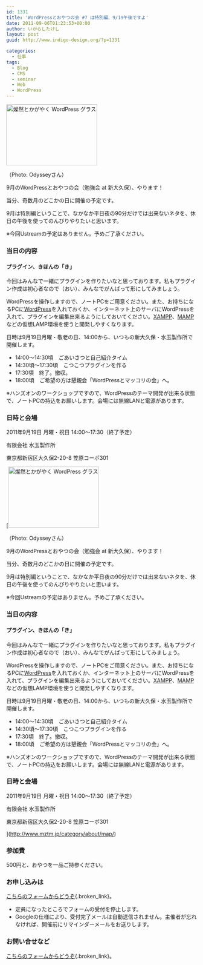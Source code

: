 ```yaml
---
id: 1331
title: 'WordPressとおやつの会 #7 は特別編、9/19午後ですよ'
date: 2011-09-06T01:23:53+00:00
author: いがらしたけし
layout: post
guid: http://www.indigo-design.org/?p=1331

categories:
  - 仕事
tags:
  - Blog
  - CMS
  - seminar
  - Web
  - WordPress
---
```

[<img src="http://farm5.static.flickr.com/4056/5135097354_db2d5c2020_m.jpg" width="240" height="161" alt="燦然とかがやく WordPress グラス" />](http://www.flickr.com/photos/odysseygate/5135097354/ "燦然とかがやく WordPress グラス by odysseygate, on Flickr")
  
（Photo: Odysseyさん）

9月のWordPressとおやつの会（勉強会 at 新大久保）、やります！ 

当分、奇数月のどこかの日に開催の予定です。

9月は特別編ということで、なかなか平日夜の90分だけでは出来ないネタを、休日の午後を使ってのんびりやりたいと思います。 

※今回Ustreamの予定はありません。予めご了承ください。

### 当日の内容

#### プラグイン、きほんの「き」

今回はみんなで一緒にプラグインを作りたいなと思っております。私もプラグイン作成は初心者なので（おい）、みんなでがんばって形にしてみましょう。

WordPressを操作しますので、ノートPCをご用意ください。また、お持ちになるPCに[WordPress](http://ja.wordpress.org/)を入れておくか、インターネット上のサーバにWordPressを入れて、プラグインを編集出来るようにしておいてください。[XAMPP](http://www.apachefriends.org/jp/xampp-windows.html)、[MAMP](http://www.mamp.info/en/index.html)などの仮想LAMP環境を使うと開発しやすくなります。

日時は9月19日月曜・敬老の日、14:00から、いつもの新大久保・水玉製作所で開催します。
  
<!--more-->

  * 14:00～14:30頃　ごあいさつと自己紹介タイム
  * 14:30頃～17:30頃　こつこつプラグインを作る
  * 17:30頃　終了。撤収。
  * 18:00頃　ご希望の方は懇親会「WordPressとマッコリの会」へ。

※ハンズオンのワークショップですので、WordPressのテーマ開発が出来る状態で、ノートPCの持込をお願いします。会場には無線LANと電源があります。 

### 日時と会場

2011年9月19日 月曜・祝日 14:00～17:30（終了予定） 

有限会社 水玉製作所
  
東京都新宿区大久保2-20-8 笠原コーポ301
  
[[<img src="http://farm5.static.flickr.com/4056/5135097354_db2d5c2020_m.jpg" width="240" height="161" alt="燦然とかがやく WordPress グラス" />](http://www.flickr.com/photos/odysseygate/5135097354/ "燦然とかがやく WordPress グラス by odysseygate, on Flickr")
  
（Photo: Odysseyさん）

9月のWordPressとおやつの会（勉強会 at 新大久保）、やります！ 

当分、奇数月のどこかの日に開催の予定です。

9月は特別編ということで、なかなか平日夜の90分だけでは出来ないネタを、休日の午後を使ってのんびりやりたいと思います。 

※今回Ustreamの予定はありません。予めご了承ください。

### 当日の内容

#### プラグイン、きほんの「き」

今回はみんなで一緒にプラグインを作りたいなと思っております。私もプラグイン作成は初心者なので（おい）、みんなでがんばって形にしてみましょう。

WordPressを操作しますので、ノートPCをご用意ください。また、お持ちになるPCに[WordPress](http://ja.wordpress.org/)を入れておくか、インターネット上のサーバにWordPressを入れて、プラグインを編集出来るようにしておいてください。[XAMPP](http://www.apachefriends.org/jp/xampp-windows.html)、[MAMP](http://www.mamp.info/en/index.html)などの仮想LAMP環境を使うと開発しやすくなります。

日時は9月19日月曜・敬老の日、14:00から、いつもの新大久保・水玉製作所で開催します。
  
<!--more-->

  * 14:00～14:30頃　ごあいさつと自己紹介タイム
  * 14:30頃～17:30頃　こつこつプラグインを作る
  * 17:30頃　終了。撤収。
  * 18:00頃　ご希望の方は懇親会「WordPressとマッコリの会」へ。

※ハンズオンのワークショップですので、WordPressのテーマ開発が出来る状態で、ノートPCの持込をお願いします。会場には無線LANと電源があります。 

### 日時と会場

2011年9月19日 月曜・祝日 14:00～17:30（終了予定） 

有限会社 水玉製作所
  
東京都新宿区大久保2-20-8 笠原コーポ301
  
](http://www.mztm.jp/category/about/map/) 

### 参加費

500円と、おやつを一品ご持参ください。 

### お申し込みは

[こちらのフォームからどうぞ](https://docs.google.com/spreadsheet/viewform?formkey=dGFNQ3lCSlJzRkJqU0J0cUIwQktJLVE6MA#gid=0){.broken_link}。

  * 定員になったところでフォームの受付を停止します。
  * Googleの仕様により、受付完了メールは自動送信されません。主催者が忘れなければ、開催前にリマインダーメールをお送りします。

### お問い合せなど

[こちらのフォームからどうぞ](http://www.indigo-design.org/about-the-author/#contact){.broken_link}。
